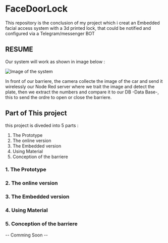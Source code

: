 # FaceDoorLock
This repository is the conclusion of my project which i creat an Embedded facial access system with a 3d printed lock, that could be notified and configured via a Telegram/messenger BOT

## RESUME 
Our system will work as shown in image below :

![Image of the system](https://github.com/RinmoDo/FaceDoorLock/blob/main/img/Untitled-3.jpg)

In front of our barriere, the camera collecte the image of the car and send it wirelessly our Node Red server where we trait the image and detect the plate, then we extract the numbers and compare it to our DB -Data Base-, this to send the ordre to open or close the barriere.

## Part of This project 

this project is diveded into 5 parts : 

1. The Prototype
2. The online version 
3. The Embedded version 
4. Using Material 
5. Conception of the barriere

### 1. The Prototype 

### 2. The online version 

### 3. The Embedded version 

### 4. Using Material

### 5. Conception of the barriere

-- Comming Soon --
